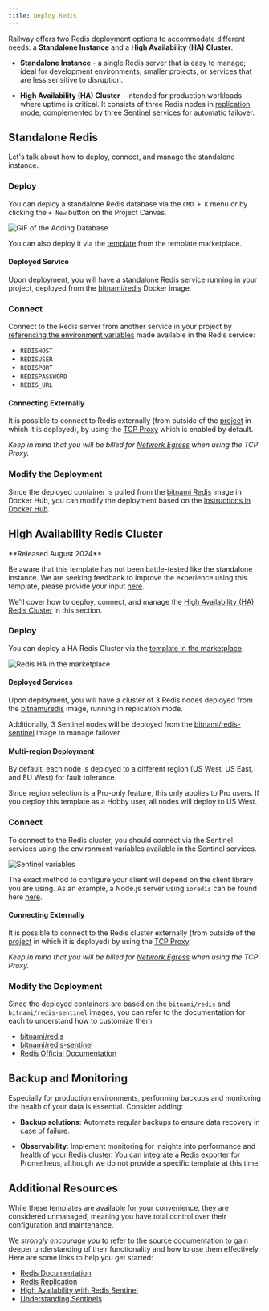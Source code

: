 ```yaml
---
title: Deploy Redis
---
```


Railway offers two Redis deployment options to accommodate different needs: a **Standalone Instance** and a **High Availability (HA) Cluster**.

- **Standalone Instance** - a single Redis server that is easy to manage; ideal for development environments, smaller projects, or services that are less sensitive to disruption.

- **High Availability (HA) Cluster** - intended for production workloads where uptime is critical. It consists of three Redis nodes in [replication mode](https://redis.io/docs/latest/operate/oss_and_stack/management/replication/), complemented by three [Sentinel services](https://redis.io/learn/operate/redis-at-scale/high-availability/understanding-sentinels) for automatic failover.

## Standalone Redis

Let's talk about how to deploy, connect, and manage the standalone instance.

### Deploy

You can deploy a standalone Redis database via the `CMD + K` menu or by clicking the `+ New` button on the Project Canvas.

<Image src="https://res.cloudinary.com/railway/image/upload/v1695934218/docs/databases/addDB_qxyctn.gif"
alt="GIF of the Adding Database"
layout="responsive"
width={450} height={396} quality={100} />

You can also deploy it via the [template](https://railway.app/template/redis) from the template marketplace.

#### Deployed Service

Upon deployment, you will have a standalone Redis service running in your project, deployed from the [bitnami/redis](https://hub.docker.com/r/bitnami/redis) Docker image.

### Connect

Connect to the Redis server from another service in your project by [referencing the environment variables](/guides/variables#referencing-another-services-variable) made available in the Redis service:

- `REDISHOST`
- `REDISUSER`
- `REDISPORT`
- `REDISPASSWORD`
- `REDIS_URL`

#### Connecting Externally

It is possible to connect to Redis externally (from outside of the [project](/develop/projects) in which it is deployed), by using the [TCP Proxy](/deploy/exposing-your-app#tcp-proxying) which is enabled by default.

*Keep in mind that you will be billed for [Network Egress](/reference/pricing/plans#resource-usage-pricing) when using the TCP Proxy.*

### Modify the Deployment

Since the deployed container is pulled from the [bitnami Redis](https://hub.docker.com/r/bitnami/redis) image in Docker Hub, you can modify the deployment based on the [instructions in Docker Hub](https://hub.docker.com/r/bitnami/redis).

## High Availability Redis Cluster

<Banner>
**Released August 2024** 

Be aware that this template has not been battle-tested like the standalone instance.  We are seeking feedback to improve the experience using this template, please provide your input [here](https://help.railway.app/templates/redis-ha-with-sentinel-4c4c487d).
</Banner>

We'll cover how to deploy, connect, and manage the [High Availability (HA) Redis Cluster](https://redis.io/docs/latest/operate/oss_and_stack/management/sentinel/) in this section.

### Deploy

You can deploy a HA Redis Cluster via the [template in the marketplace](https://railway.app/template/ha-redis).

<Image src="https://res.cloudinary.com/railway/image/upload/v1723667697/docs/databases/rediscluster_x6zzwd.png"
alt="Redis HA in the marketplace"
layout="responsive"
width={376} height={396} quality={100} />

#### Deployed Services

Upon deployment, you will have a cluster of 3 Redis nodes deployed from the [bitnami/redis](https://hub.docker.com/r/bitnami/redis) image, running in replication mode. 

Additionally, 3 Sentinel nodes will be deployed from the [bitnami/redis-sentinel](https://hub.docker.com/r/bitnami/redis-sentinel) image to manage failover.

#### Multi-region Deployment

By default, each node is deployed to a different region (US West, US East, and EU West) for fault tolerance.

Since region selection is a Pro-only feature, this only applies to Pro users. If you deploy this template as a Hobby user, all nodes will deploy to US West.

### Connect

To connect to the Redis cluster, you should connect via the Sentinel services using the environment variables available in the Sentinel services.

<Image src="https://res.cloudinary.com/railway/image/upload/v1723761949/docs/databases/CleanShot_2024-08-15_at_16.43.46_ngja7a.gif"
alt="Sentinel variables"
layout="responsive"
width={655} height={396} quality={100} />

The exact method to configure your client will depend on the client library you are using.  As an example, a Node.js server using `ioredis` can be found here [here](https://github.com/railwayapp-templates/redis-ha-sentinel/blob/main/exampleApps/node/server.js#L4).

#### Connecting Externally

It is possible to connect to the Redis cluster externally (from outside of the [project](/develop/projects) in which it is deployed) by using the [TCP Proxy](/deploy/exposing-your-app#tcp-proxying).

*Keep in mind that you will be billed for [Network Egress](/reference/pricing/plans#resource-usage-pricing) when using the TCP Proxy.*

### Modify the Deployment

Since the deployed containers are based on the `bitnami/redis` and `bitnami/redis-sentinel` images, you can refer to the documentation for each to understand how to customize them:
- [bitnami/redis](https://hub.docker.com/r/bitnami/redis)
- [bitnami/redis-sentinel](https://hub.docker.com/r/bitnami/redis-sentinel)
- [Redis Official Documentation](https://redis.io/documentation)

## Backup and Monitoring

Especially for production environments, performing backups and monitoring the health of your data is essential. Consider adding:

- **Backup solutions**: Automate regular backups to ensure data recovery in case of failure.

- **Observability**: Implement monitoring for insights into performance and health of your Redis cluster. You can integrate a Redis exporter for Prometheus, although we do not provide a specific template at this time.

## Additional Resources

While these templates are available for your convenience, they are considered unmanaged, meaning you have total control over their configuration and maintenance.  

We *strongly encourage you* to refer to the source documentation to gain deeper understanding of their functionality and how to use them effectively.  Here are some links to help you get started:

- [Redis Documentation](https://redis.io/docs/latest/operate/oss_and_stack/)
- [Redis Replication](https://redis.io/docs/latest/operate/oss_and_stack/management/replication/)
- [High Availability with Redis Sentinel](https://redis.io/docs/latest/operate/oss_and_stack/management/sentinel/)
- [Understanding Sentinels](https://redis.io/learn/operate/redis-at-scale/high-availability/understanding-sentinels)